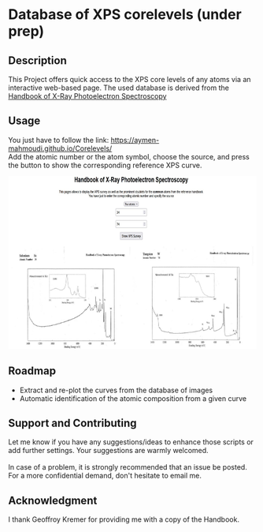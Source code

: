 # Database of XPS corelevels (under prep)

## Description
This Project offers quick access to the XPS core levels of any atoms via an interactive web-based page. The used database is derived from the <a href="https://www.amazon.com/Handbook-Ray-Photoelectron-Spectroscopy-624755/dp/0962702625" target="_blank">Handbook of X-Ray Photoelectron Spectroscopy</a>  

## Usage
You just have to follow the link: https://aymen-mahmoudi.github.io/Corelevels/
<br>
Add the atomic number or the atom symbol, choose the source, and press the button to show the corresponding reference XPS curve.

<img src="screenshot_web.jpg"
     alt="gui" width="600" height="350"
      style="float: center"/>

## Roadmap
 <ul>
  <li>Extract and re-plot the curves from the database of images</li>
  <li>Automatic identification of the atomic composition from a given curve</li>
</ul> 

## Support and Contributing
Let me know if you have any suggestions/ideas to enhance those scripts or add further settings. Your suggestions are warmly welcomed.
<br><br>
In case of a problem, it is strongly recommended that an issue be posted. For a more confidential demand, don't hesitate to email me.

## Acknowledgment
I thank Geoffroy Kremer for providing me with a copy of the Handbook.  

